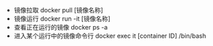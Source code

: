 - 镜像拉取
docker pull [镜像名称]
- 镜像运行 
docker run -it [镜像名称]
- 查看正在运行的镜像
docker ps -a
- 进入某个运行中的镜像命令行
docker exec it [container ID] /bin/bash